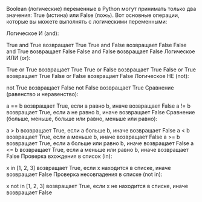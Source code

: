 
Boolean (логические) переменные в Python могут принимать только два значения: True (истина) или False (ложь). Вот основные операции, которые вы можете выполнять с логическими переменными:

Логическое И (and):

True and True возвращает True
True and False возвращает False
False and True возвращает False
False and False возвращает False
Логическое ИЛИ (or):

True or True возвращает True
True or False возвращает True
False or True возвращает True
False or False возвращает False
Логическое НЕ (not):

not True возвращает False
not False возвращает True
Сравнение (равенство и неравенство):

a == b возвращает True, если a равно b, иначе возвращает False
a != b возвращает True, если a не равно b, иначе возвращает False
Сравнение (больше, меньше, больше или равно, меньше или равно):

a > b возвращает True, если a больше b, иначе возвращает False
a < b возвращает True, если a меньше b, иначе возвращает False
a >= b возвращает True, если a больше или равно b, иначе возвращает False
a <= b возвращает True, если a меньше или равно b, иначе возвращает False
Проверка вхождения в список (in):

x in [1, 2, 3] возвращает True, если x находится в списке, иначе возвращает False
Проверка несовпадения в списке (not in):

x not in [1, 2, 3] возвращает True, если x не находится в списке, иначе возвращает False